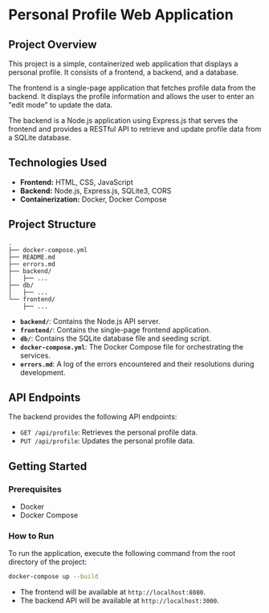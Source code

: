 # Personal Profile Web Application

## Project Overview

This project is a simple, containerized web application that displays a personal profile. It consists of a frontend, a backend, and a database.

The frontend is a single-page application that fetches profile data from the backend. It displays the profile information and allows the user to enter an "edit mode" to update the data.

The backend is a Node.js application using Express.js that serves the frontend and provides a RESTful API to retrieve and update profile data from a SQLite database.

## Technologies Used

- **Frontend:** HTML, CSS, JavaScript
- **Backend:** Node.js, Express.js, SQLite3, CORS
- **Containerization:** Docker, Docker Compose

## Project Structure

```
.
├── docker-compose.yml
├── README.md
├── errors.md
├── backend/
│   ├── ...
├── db/
│   ├── ...
└── frontend/
    ├── ...
```

- **`backend/`**: Contains the Node.js API server.
- **`frontend/`**: Contains the single-page frontend application.
- **`db/`**: Contains the SQLite database file and seeding script.
- **`docker-compose.yml`**: The Docker Compose file for orchestrating the services.
- **`errors.md`**: A log of the errors encountered and their resolutions during development.

## API Endpoints

The backend provides the following API endpoints:

- `GET /api/profile`: Retrieves the personal profile data.
- `PUT /api/profile`: Updates the personal profile data.

## Getting Started

### Prerequisites

- Docker
- Docker Compose

### How to Run

To run the application, execute the following command from the root directory of the project:

```bash
docker-compose up --build
```

- The frontend will be available at `http://localhost:8080`.
- The backend API will be available at `http://localhost:3000`.